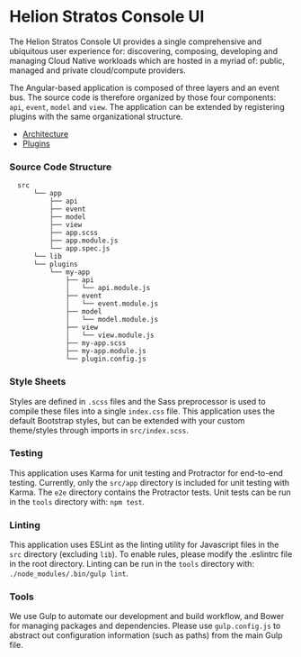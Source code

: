 # Helion Stratos Console UI
The Helion Stratos Console UI provides a single comprehensive and ubiquitous user experience for: discovering, composing, developing and managing Cloud Native workloads which are hosted in a myriad of: public, managed and private cloud/compute providers.

The Angular-based application is composed of three layers and an event bus. The source code is therefore organized by those four components: `api`, `event`, `model` and `view`. The application can be extended by registering plugins with the same organizational structure.

* [Architecture](architecture.md)
* [Plugins](plugins.md)

### Source Code Structure
```
  src
      └── app
          ├── api
          ├── event
          ├── model
          ├── view
          ├── app.scss
          ├── app.module.js
          └── app.spec.js
      └── lib
      └── plugins
          └── my-app
              ├── api
              │   └── api.module.js
              ├── event
              │   └── event.module.js
              ├── model
              │   └── model.module.js
              ├── view
              │   └── view.module.js
              ├── my-app.scss
              ├── my-app.module.js
              └── plugin.config.js
```

### Style Sheets
Styles are defined in `.scss` files and the Sass preprocessor is used to compile these files into a single `index.css` file. This application uses the default Bootstrap styles, but can be extended with your custom theme/styles through imports in `src/index.scss`.

### Testing
This application uses Karma for unit testing and Protractor for end-to-end testing. Currently, only the `src/app` directory is included for unit testing with Karma. The `e2e` directory contains the Protractor tests. Unit tests can be run in the `tools` directory with: `npm test`.

### Linting
This application uses ESLint as the linting utility for Javascript files in the `src` directory (excluding `lib`). To enable rules, please modify the .eslintrc file in the root directory. Linting can be run in the `tools` directory with: `./node_modules/.bin/gulp lint`.

### Tools
We use Gulp to automate our development and build workflow, and Bower for managing packages and dependencies. Please use `gulp.config.js` to abstract out configuration information (such as paths) from the main Gulp file.